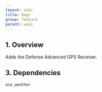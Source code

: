 ```yaml
---
layout: wiki
title: Dagr
group: feature
parent: wiki
---
```


## 1. Overview

Adds the Defense Advanced GPS Receiver.

## 3. Dependencies

`ace_weather`